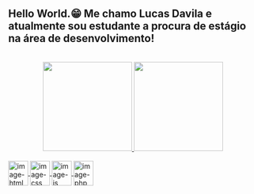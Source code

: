 ## Hello World.😁 Me chamo Lucas Davila e atualmente sou estudante a procura de estágio na área de desenvolvimento!
<br>
<div align="center">
  <a href="https://github.com/Lucas-Davila">
  <img height="180em" src="https://github-readme-stats.vercel.app/api?username=Lucas-Davila&show_icons=true&theme=merko&include_all_commits=true&count_private=true"/>
  <img height="180em" src="https://github-readme-stats.vercel.app/api/top-langs/?username=Lucas-Davila&layout=compact&langs_count=7&theme=merko"/>
</div>
<div style="display: inline_block"><br>
  <img align="center" alt="image-html" height="50" width="40" src="https://cdn.jsdelivr.net/gh/devicons/devicon/icons/html5/html5-original-wordmark.svg">
  <img align="center" alt="image-css" height="50" width="40" src="https://cdn.jsdelivr.net/gh/devicons/devicon/icons/css3/css3-original-wordmark.svg">
  <img align="center" alt="image-js" height="50" width="40" src="https://cdn.jsdelivr.net/gh/devicons/devicon/icons/javascript/javascript-original.svg">
  <img align="center" alt="image-php" height="50" width="40" src="https://cdn.jsdelivr.net/gh/devicons/devicon/icons/php/php-original.svg">
 </div>
  
